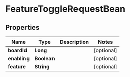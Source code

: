

# FeatureToggleRequestBean


## Properties

| Name | Type | Description | Notes |
|------------ | ------------- | ------------- | -------------|
|**boardId** | **Long** |  |  [optional] |
|**enabling** | **Boolean** |  |  [optional] |
|**feature** | **String** |  |  [optional] |



